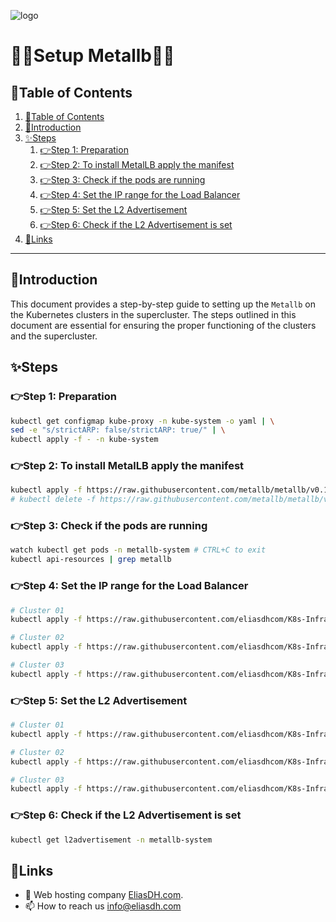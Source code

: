 ![logo](https://eliasdh.com/assets/media/images/logo-github.png)
# 💙🤍Setup Metallb🤍💙

## 📘Table of Contents

1. [📘Table of Contents](#📘table-of-contents)
2. [🖖Introduction](#🖖introduction)
3. [✨Steps](#✨steps)
    1. [👉Step 1: Preparation](#👉step-1-preparation)
    2. [👉Step 2: To install MetalLB apply the manifest](#👉step-2-to-install-metallb-apply-the-manifest)
    3. [👉Step 3: Check if the pods are running](#👉step-3-check-if-the-pods-are-running)
    4. [👉Step 4: Set the IP range for the Load Balancer](#👉step-4-set-the-ip-range-for-the-load-balancer)
    6. [👉Step 5: Set the L2 Advertisement](#👉step-6-set-the-l2-advertisement)
    7. [👉Step 6: Check if the L2 Advertisement is set](#👉step-7-check-if-the-l2-advertisement-is-set)
4. [🔗Links](#🔗links)

---

## 🖖Introduction

This document provides a step-by-step guide to setting up the `Metallb` on the Kubernetes clusters in the supercluster. The steps outlined in this document are essential for ensuring the proper functioning of the clusters and the supercluster.

## ✨Steps

### 👉Step 1: Preparation

```bash
kubectl get configmap kube-proxy -n kube-system -o yaml | \
sed -e "s/strictARP: false/strictARP: true/" | \
kubectl apply -f - -n kube-system
```

### 👉Step 2: To install MetalLB apply the manifest

```bash
kubectl apply -f https://raw.githubusercontent.com/metallb/metallb/v0.14.8/config/manifests/metallb-native.yaml
# kubectl delete -f https://raw.githubusercontent.com/metallb/metallb/v0.14.8/config/manifests/metallb-native.yaml
```

### 👉Step 3: Check if the pods are running

```bash
watch kubectl get pods -n metallb-system # CTRL+C to exit
kubectl api-resources | grep metallb
```

### 👉Step 4: Set the IP range for the Load Balancer

```bash
# Cluster 01
kubectl apply -f https://raw.githubusercontent.com/eliasdhcom/K8s-Infrastructure/refs/heads/main/Supercluster/Cluster01/Metallb/IPAddressPool.yaml

# Cluster 02
kubectl apply -f https://raw.githubusercontent.com/eliasdhcom/K8s-Infrastructure/refs/heads/main/Supercluster/Cluster02/Metallb/IPAddressPool.yaml

# Cluster 03
kubectl apply -f https://raw.githubusercontent.com/eliasdhcom/K8s-Infrastructure/refs/heads/main/Supercluster/Cluster03/Metallb/IPAddressPool.yaml
```

### 👉Step 5: Set the L2 Advertisement

```bash
# Cluster 01
kubectl apply -f https://raw.githubusercontent.com/eliasdhcom/K8s-Infrastructure/refs/heads/main/Supercluster/Cluster01/Metallb/L2Advertisement.yaml

# Cluster 02
kubectl apply -f https://raw.githubusercontent.com/eliasdhcom/K8s-Infrastructure/refs/heads/main/Supercluster/Cluster02/Metallb/L2Advertisement.yaml

# Cluster 03
kubectl apply -f https://raw.githubusercontent.com/eliasdhcom/K8s-Infrastructure/refs/heads/main/Supercluster/Cluster03/Metallb/L2Advertisement.yaml
```

### 👉Step 6: Check if the L2 Advertisement is set

```bash
kubectl get l2advertisement -n metallb-system
```

## 🔗Links
- 👯 Web hosting company [EliasDH.com](https://eliasdh.com).
- 📫 How to reach us info@eliasdh.com